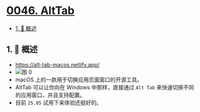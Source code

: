 # [0046. AltTab](https://github.com/Tdahuyou/TNotes.notes/tree/main/notes/0046.%20AltTab)

<!-- region:toc -->

- [1. 📒 概述](#1--概述)

<!-- endregion:toc -->

## 1. 📒 概述

- https://alt-tab-macos.netlify.app/
- ![图 0](https://cdn.jsdelivr.net/gh/tnotesjs/imgs@main/2025-05-24-23-17-18.png)
- macOS 上的一款用于切换应用页面窗口的开源工具。
- AltTab 可以让你向在 Windows 中那样，直接通过 `Alt Tab` 来快速切换不同的应用窗口，并且支持配置。
- 目前 `25.05` 试用下来体验还挺好的。
